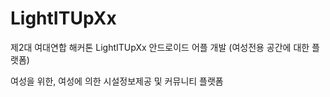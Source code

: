 # LightITUpXx
제2대 여대연합 해커톤 LightITUpXx 안드로이드 어플 개발 (여성전용 공간에 대한 플랫폼)

여성을 위한, 여성에 의한 시설정보제공 및 커뮤니티 플랫폼
